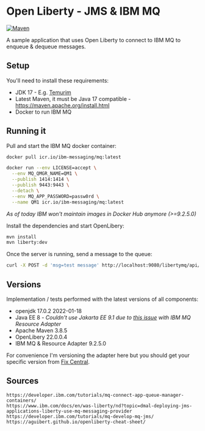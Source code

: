 # Open Liberty - JMS & IBM MQ

[![Maven](https://github.com/epomatti/openliberty-jms-mq-example/actions/workflows/maven.yml/badge.svg)](https://github.com/epomatti/openliberty-jms-mq-example/actions/workflows/maven.yml)

A sample application that uses Open Liberty to connect to IBM MQ to enqueue & dequeue messages.

## Setup

You'll need to install these requirements:

- JDK 17 - E.g. [Temurim](https://adoptium.net/installation/linux)
- Latest Maven, it must be Java 17 compatible - https://maven.apache.org/install.html
- Docker to run IBM MQ

## Running it

Pull and start the IBM MQ docker container:

```sh
docker pull icr.io/ibm-messaging/mq:latest

docker run --env LICENSE=accept \
  --env MQ_QMGR_NAME=QM1 \
  --publish 1414:1414 \
  --publish 9443:9443 \
  --detach \
  --env MQ_APP_PASSWORD=passw0rd \
  --name QM1 icr.io/ibm-messaging/mq:latest
```
_As of today IBM won't maintain images in Docker Hub anymore (>=9.2.5.0)_

Install the dependencies and start OpenLibery:

```sh
mvn install
mvn liberty:dev
```

Once the server is running, send a message to the queue:

```sh
curl -X POST -d 'msg=test message' http://localhost:9080/libertymq/api/enqueue
```

## Versions

Implementation / tests performed with the latest versions of all components:

- openjdk 17.0.2 2022-01-18
- Java EE 8 - _Couldn't use Jakarta EE 9.1 due to [this issue](https://stackoverflow.com/questions/71888497/openliberty-jakartaee-with-ibm-mq-resorce-adapater-java-lang-noclassdeffounder) with IBM MQ Resource Adapter_
- Apache Maven 3.8.5
- OpenLibery 22.0.0.4
- IBM MQ & Resource Adapter 9.2.5.0

For convenience I'm versioning the adapter here but you should get your specific version from [Fix Central](https://www.ibm.com/support/fixcentral/).

## Sources

```
https://developer.ibm.com/tutorials/mq-connect-app-queue-manager-containers/
https://www.ibm.com/docs/en/was-liberty/nd?topic=dmal-deploying-jms-applications-liberty-use-mq-messaging-provider
https://developer.ibm.com/tutorials/mq-develop-mq-jms/
https://aguibert.github.io/openliberty-cheat-sheet/
```
